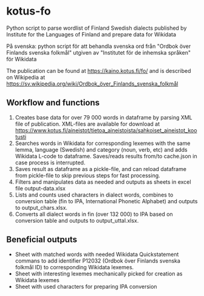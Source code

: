 # kotus-fo
Python script to parse wordlist of Finland Swedish dialects published by Institute for the Languages of Finland and prepare data for Wikidata

På svenska: python script för att behandla svenska ord från "Ordbok över Finlands svenska folkmål" utgiven av "Institutet för de inhemska språken" för Wikidata

The publication can be found at https://kaino.kotus.fi/fo/ and is described on Wikipedia at https://sv.wikipedia.org/wiki/Ordbok_över_Finlands_svenska_folkmål

## Workflow and functions
1. Creates base data for over 79 000 words in dataframe by parsing XML file of publication. XML-files are available for download at https://www.kotus.fi/aineistot/tietoa_aineistoista/sahkoiset_aineistot_kootusti
2. Searches words in Wikidata for corresponding lexemes with the same lemma, language (Swedish) and category (noun, verb, etc) and adds Wikidata L-code to dataframe. Saves/reads results from/to cache.json in case process is interrupted. 
3. Saves result as dataframe as a pickle-file, and can reload dataframe from pickle-file to skip previous steps for fast processing. 
4. Filters and manipulates data as needed and outputs as sheets in excel file output-data.xlsx
5. Lists and counts used characters in dialect words, combines to conversion table (fin to IPA, International Phonetic Alphabet) and outputs to output_chars.xlsx. 
6. Converts all dialect words in fin (over 132 000) to IPA based on conversion table and outputs to output_uttal.xlsx. 

## Beneficial outputs
- Sheet with matched words with needed Wikidata Quickstatement commans to add identifier P12032 (Ordbok över Finlands svenska folkmål ID) to corresponding Wikidata lexemes. 
- Sheet with interesting lexemes mechanically picked for creation as Wikidata lexemes
- Sheet with used characters for preparing IPA conversion
